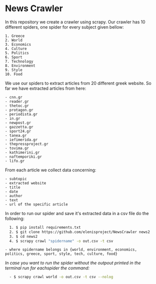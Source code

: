 # News Crawler

In this repository we create a crawler using scrapy.
Our crawler has 10 different spiders, one spider for every subject given bellow:

    1. Greece
    2. World
    3. Economics
    4. Culture
    5. Politics
    6. Sport
    7. Technology
    8. Environment
    9. Style
    10. Food

We use our spiders to extract articles from 20 different greek website. So far we have extracted articles from here:

    - cnn.gr
    - reader.gr
    - thetoc.gr
    - protagon.gr
    - periodista.gr
    - in.gr
    - newpost.gr
    - gazzetta.gr
    - sport24.gr
    - tanea.gr
    - iefimerida.gr
    - thepressproject.gr
    - tovima.gr
    - kathimerini.gr
    - naftemporiki.gr
    - lifo.gr

From each article we collect data concerning:

    - subtopic
    - extracted website
    - title
    - date
    - author
    - text
    - url of the specific article

In order to run our spider and save it's extracted data in a csv file do the following:

```bash
  1. $ pip install requirements.txt
  2. $ git clone https://github.com/elenisproject/NewsCrawler news2
  3. $ cd news2
  4. $ scrapy crawl "spidername" -o out.csv -t csv
```

    - where spidername belongs in {world, environment, economics, politics, greece, sport, style, tech, culture, food}

*In case you want to run the spider without the outpout printed in the terminal run for eachspider the command:*

```bash
  - $ scrapy crawl world -o out.csv -t csv --nolog
```
